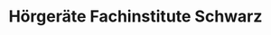 ---
title: "Hörgeräte Fachinstitute Schwarz"
url: /oberkirch/hoergeraete-fachinstitute-schwarz/
shop: Hörgeräte
---